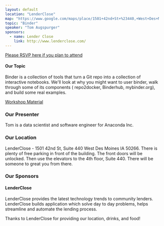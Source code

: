 ```yaml
---
layout: default
location: "LenderClose"
map: "https://www.google.com/maps/place/1501+42nd+St+%23440,+West+Des+Moines,+IA+50266/data=!4m2!3m1!1s0x87ec2093bf1f423f:0xe4e8e67a04e9965f?ved=2ahUKEwjPmZndwdDfAhWq7oMKHTkjCyUQ8gEwAHoECAAQAQ"
topic: "Binder"
speaker: "Tom Augspurger"
sponsors:
  - name: Lender Close
    link: http://www.lenderclose.com/
---
```


[Please RSVP here if you plan to attend](https://www.eventbrite.com/e/august-2019-meeting-tickets-67142305443)

#### Our Topic

Binder is a collection of tools that turn a Git repo into a collection of interactive notebooks.
We'll look at why you might want to user binder, walk through some of its components (
repo2docker, Binderhub, mybinder.org), and build some real examples.

[Workshop Material](https://github.com/TomAugspurger/pyowa-binder)

### Our Presenter

Tom is a data scientist and software engineer for Anaconda Inc.

### Our Location

LenderClose - 1501 42nd St, Suite 440 West Des Moines IA 50266. There is plenty of free parking in front of the building. The front doors will be unlocked. Then use the elevators to the 4th floor, Suite 440. There will be someone to great you from there.

### Our Sponsors

#### LenderClose

LenderClose provides the latest technology trends to community lenders. LenderClose builds application which solve day to day problems, helps streamline and automate the lending process.


Thanks to LenderClose for providing our location, drinks, and food!

